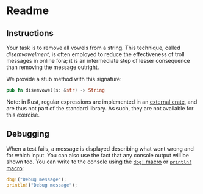 # Readme

## Instructions

Your task is to remove all vowels from a string. This technique, called _disemvowelment_, is often employed to reduce the effectiveness of troll messages in online fora; it is an intermediate step of lesser consequence than removing the message outright.

We provide a stub method with this signature:

```rust
pub fn disemvowel(s: &str) -> String
```

Note: in Rust, regular expressions are implemented in an [external crate](https://crates.io/crates/regex), and are thus not part of the standard library. As such, they are not available for this exercise.

## Debugging

When a test fails, a message is displayed describing what went wrong and for which input. You can also use the fact that any console output will be shown too. You can write to the console using the [`dbg!` macro](https://doc.rust-lang.org/std/macro.dbg.html) or [`println!` macro](https://doc.rust-lang.org/std/macro.println.html):

```rust
dbg!("Debug message");
println!("Debug message");
```
